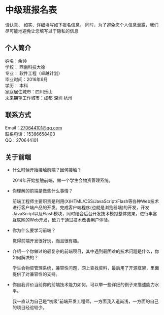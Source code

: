 # 中级班报名表


请认真、 如实、详细填写如下报名信息。
同时，为了避免您个人信息泄露，我们尽可能地避免让您填写过于隐私的信息


## 个人简介


  姓名：余帅  
  学校： 西南科技大徐  
  专业： 软件工程（卓越计划）  
  毕业时间：2016年6月  
  学历： 本科  
  家庭居住城市：四川乐山  
  未来期望工作城市：成都 深圳 杭州

## 联系方式

  
  Email：270644101@qq.com  
  联系电话：15386658403  
  QQ：270644101

## 关于前端

- 什么时候开始接触前端？因何接触？  
  
  
  2014年开始接触前端，做一个学生会物资管理系统。

- 你理解的前端是做些什么事情？  
  
  
  前端工程师主要职责是利用(X)HTML/CSS/JavaScript/Flash等各种Web技术进行客户端产品的开发。完成客户端程序(也就是浏览器端)的开发，开发JavaScript以及Flash模块，同时结合后台开发技术模拟整体效果，进行丰富互联网的Web开发，致力于通过技术改善用户体验。

- 你为什么要学习前端？

  觉得前端开发很好玩，而且很有趣。

- 介绍一个你做过的最复杂的前端项目，其中遇到最困难的技术问题是什么，你如何解决的？
  
  
  学生会物资管理系统，兼容性问题，网上查找资料，最后用了开源框架，里面提供了对兼容性的支持。

- 你自我评价当前你的前端技术能力如何，可以举一些详细的例子来描述能力水平。
  
  
  我一直认为自己是“初级”前端开发工程师，一方面我入道尚浅，一方面的自己的项目经验较少。
